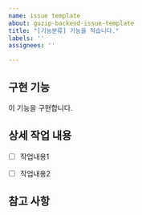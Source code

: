 ```yaml
---
name: issue template
about: guzip-backend-issue-template
title: "[기능분류] 기능을 적습니다."
labels: ''
assignees: ''

---
```


## 구현 기능
이 기능을 구현합니다.


## 상세 작업 내용
- [ ] 작업내용1
- [ ] 작업내용2


## 참고 사항
